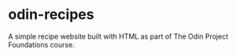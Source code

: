 # odin-recipes

A simple recipe website built with HTML as part of The Odin Project Foundations course.
